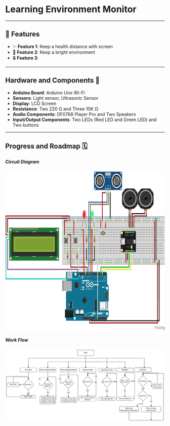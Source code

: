 # Learning Environment Monitor
 


---

## 🌟 Features
- ✨ **Feature 1**: Keep a health distance with screen
- 🚀 **Feature 2**: Keep a bright environment
- 🔒 **Feature 3**: 

---
## Hardware and Components 🔧

- **Arduino Board**: Arduino Uno Wi-Fi 
- **Sensors**: Light sensor, Ultrasonic Sensor
- **Display**: LCD Screen
- **Resistance**: Two  220 Ω and Three 10K Ω
- **Audio Components**: DF0768 Player Pro and Two Speakers
- **Input/Output Components**: Two LEDs (Red LED and Green LED) and Two buttons

---
## Progress and Roadmap 🗓

##### Circuit Diagram
<div align="center">
<img src="./ReadMeSrc/cirucit2.png" alt="circuit" width="" height="500">
</div>

##### Work Flow
<div align="center">
<img src="./ReadMeSrc/workflow.png" alt="circuit">
</div>